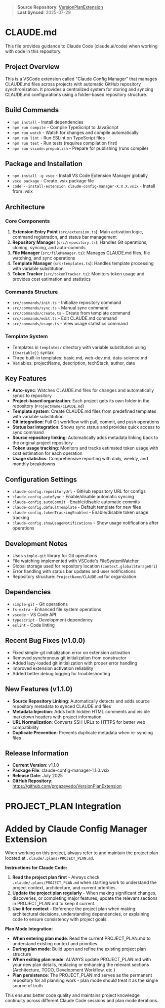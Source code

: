 <!-- CLAUDE CONFIG METADATA -->
<!-- This file was automatically synced from the source repository -->
<!-- Project: VersionPlanExtension -->
<!-- Last Updated: 2025-07-29 -->
<!-- Local Path: /Users/peazeve/GDocs/Projects/VersionPlanExtension -->
<!-- Source Repository: https://github.com/prgazevedo/VersionPlanExtension -->
<!-- End Metadata -->

> **Source Repository**: [VersionPlanExtension](https://github.com/prgazevedo/VersionPlanExtension)  
> **Last Synced**: 2025-07-29  

# CLAUDE.md

This file provides guidance to Claude Code (claude.ai/code) when working with code in this repository.

## Project Overview
This is a VSCode extension called "Claude Config Manager" that manages CLAUDE.md files across projects with automatic GitHub repository synchronization. It provides a centralized system for storing and syncing CLAUDE.md configurations using a folder-based repository structure.

## Build Commands
- `npm install` - Install dependencies
- `npm run compile` - Compile TypeScript to JavaScript
- `npm run watch` - Watch for changes and compile automatically
- `npm run lint` - Run ESLint on TypeScript files
- `npm run test` - Run tests (requires compilation first)
- `npm run vscode:prepublish` - Prepare for publishing (runs compile)

## Package and Installation
- `npm install -g vsce` - Install VS Code Extension Manager globally
- `vsce package` - Create .vsix package file
- `code --install-extension claude-config-manager-X.X.X.vsix` - Install from .vsix

## Architecture

### Core Components
1. **Extension Entry Point** (`src/extension.ts`): Main activation logic, command registration, and status bar management
2. **Repository Manager** (`src/repository.ts`): Handles Git operations, cloning, syncing, and auto-commits
3. **File Manager** (`src/fileManager.ts`): Manages CLAUDE.md files, file watching, and sync operations
4. **Template Manager** (`src/templates.ts`): Handles template processing with variable substitution
5. **Token Tracker** (`src/tokenTracker.ts`): Monitors token usage and provides cost estimation and statistics

### Commands Structure
- `src/commands/init.ts` - Initialize repository command
- `src/commands/sync.ts` - Manual sync command
- `src/commands/create.ts` - Create from template command
- `src/commands/edit.ts` - Edit CLAUDE.md command
- `src/commands/usage.ts` - View usage statistics command

### Template System
- Templates in `templates/` directory with variable substitution using `{{variable}}` syntax
- Three built-in templates: basic.md, web-dev.md, data-science.md
- Variables: projectName, description, techStack, author, date

## Key Features
- **Auto-sync**: Watches CLAUDE.md files for changes and automatically syncs to repository
- **Project-based organization**: Each project gets its own folder in the repository (`ProjectName/CLAUDE.md`)
- **Template system**: Create CLAUDE.md files from predefined templates with variable substitution
- **Git integration**: Full Git workflow with pull, commit, and push operations
- **Status bar integration**: Shows sync status and provides quick access to sync command
- **Source repository linking**: Automatically adds metadata linking back to the original project repository
- **Token usage tracking**: Monitors and tracks estimated token usage with cost estimation for each operation
- **Usage statistics**: Comprehensive reporting with daily, weekly, and monthly breakdowns

## Configuration Settings
- `claude-config.repositoryUrl` - GitHub repository URL for configs
- `claude-config.autoSync` - Enable/disable automatic syncing
- `claude-config.autoCommit` - Enable/disable automatic commits
- `claude-config.defaultTemplate` - Default template for new files
- `claude-config.tokenTrackingEnabled` - Enable/disable token usage tracking
- `claude-config.showUsageNotifications` - Show usage notifications after operations

## Development Notes
- Uses `simple-git` library for Git operations
- File watching implemented with VSCode's FileSystemWatcher
- Global storage used for repository location (`context.globalStorageUri`)
- Error handling with status bar updates and user notifications
- Repository structure: `ProjectName/CLAUDE.md` for organization

## Dependencies
- `simple-git` - Git operations
- `fs-extra` - Enhanced file system operations
- `vscode` - VS Code API
- `typescript` - Development dependency
- `eslint` - Code linting

## Recent Bug Fixes (v1.0.0)
- Fixed simple-git initialization error on extension activation
- Removed synchronous git initialization from constructor
- Added lazy-loaded git initialization with proper error handling
- Improved extension activation reliability
- Added better debug logging for troubleshooting

## New Features (v1.1.0)
- **Source Repository Linking**: Automatically detects and adds source repository metadata to synced CLAUDE.md files
- **Metadata Injection**: Adds both hidden HTML comments and visible markdown headers with project information
- **URL Normalization**: Converts SSH URLs to HTTPS for better web compatibility
- **Duplicate Prevention**: Prevents duplicate metadata when re-syncing files

## Release Information
- **Current Version**: v1.1.0
- **Package File**: claude-config-manager-1.1.0.vsix
- **Release Date**: July 2025
- **GitHub Repository**: https://github.com/prgazevedo/VersionPlanExtension

# PROJECT_PLAN Integration
# Added by Claude Config Manager Extension

When working on this project, always refer to and maintain the project plan located at `.claude/.plans/PROJECT_PLAN.md`.

**Instructions for Claude Code:**
1. **Read the project plan first** - Always check `.claude/.plans/PROJECT_PLAN.md` when starting work to understand the project context, architecture, and current priorities.
2. **Update the project plan regularly** - When making significant changes, discoveries, or completing major features, update the relevant sections in PROJECT_PLAN.md to keep it current.
3. **Use it for context** - Reference the project plan when making architectural decisions, understanding dependencies, or explaining code to ensure consistency with project goals.

**Plan Mode Integration:**
- **When entering plan mode**: Read the current PROJECT_PLAN.md to understand existing context and priorities
- **During plan mode**: Build upon and refine the existing project plan structure
- **When exiting plan mode**: ALWAYS update PROJECT_PLAN.md with your new plan details, replacing or enhancing the relevant sections (Architecture, TODO, Development Workflow, etc.)
- **Plan persistence**: The PROJECT_PLAN.md serves as the permanent repository for all planning work - plan mode should treat it as the single source of truth

This ensures better code quality and maintains project knowledge continuity across different Claude Code sessions and plan mode iterations.